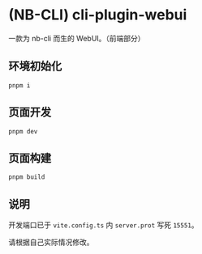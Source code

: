 # (NB-CLI) cli-plugin-webui

一款为 nb-cli 而生的 WebUI。（前端部分）

## 环境初始化

```
pnpm i
```

## 页面开发

```
pnpm dev
```

## 页面构建

```
pnpm build
```

## 说明

开发端口已于 `vite.config.ts` 内 `server.prot` 写死 `15551`。

请根据自己实际情况修改。
